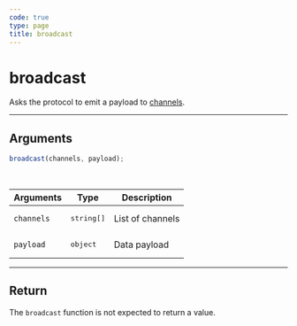 ```yaml
---
code: true
type: page
title: broadcast
---
```


# broadcast

Asks the protocol to emit a payload to [channels](/core/1/protocols/essentials/getting-started/#channels).

---

## Arguments

```js
broadcast(channels, payload);
```

<br/>

| Arguments  | Type                | Description      |
| ---------- | ------------------- | ---------------- |
| `channels` | <pre>string[]</pre> | List of channels |
| `payload`  | <pre>object</pre>   | Data payload     |

---

## Return

The `broadcast` function is not expected to return a value.
